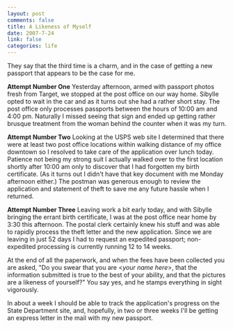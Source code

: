 ```yaml
--- 
layout: post
comments: false
title: A Likeness of Myself
date: 2007-7-24
link: false
categories: life
---
```

They say that the third time is a charm, and in the case of getting a new passport that appears to be the case for me.

<strong>Attempt Number One</strong>
Yesterday afternoon, armed with passport photos fresh from Target, we stopped at the post office on our way home.  Sibylle opted to wait in the car and as it turns out she had a rather short stay.  The post office only processes passports between the hours of 10:00 am and 4:00 pm.  Naturally I missed seeing that sign and ended up getting rather brusque treatment from the woman behind the counter when it was my turn.

<strong>Attempt Number Two</strong>
Looking at the USPS web site I determined that there were at least two post office locations within walking distance of my office downtown so I resolved to take care of the application over lunch today.  Patience not being my strong suit I actually walked over to the first location shortly after 10:00 am only to discover that I had forgotten my birth certificate.  (As it turns out I didn't have that key document with me Monday afternoon either.)  The postman was generous enough to review the application and statement of theft to save me any future hassle when I returned.

<strong>Attempt Number Three</strong>
Leaving work a bit early today, and with Sibylle bringing the errant birth certificate, I was at the post office near home by 3:30 this afternoon.  The postal clerk certainly knew his stuff and was able to rapidly process the theft letter and the new application.  Since we are leaving in just 52 days I had to request an expedited passport; non-expedited processing is currently running 12 to 14 weeks.

At the end of all the paperwork, and when the fees have been collected you are asked, "Do you swear that you are &lt;<i>your name here</i>&gt;, that the information submitted is true to the best of your ability, and that the pictures are a likeness of yourself?"  You say yes, and he stamps everything in sight vigorously.

In about a week I should be able to track the application's progress on the State Department site, and, hopefully, in two or three weeks I'll be getting an express letter in the mail with my new passport.
